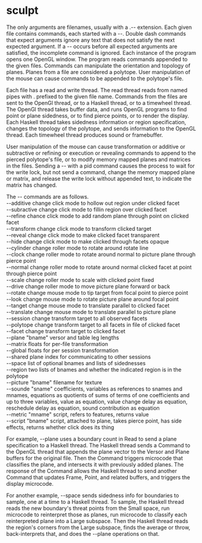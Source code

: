 # sculpt

The only arguments are filenames, usually with a .-- extension. Each given file contains commands, each started with a --. Double dash commands that expect arguments ignore any text that does not satisfy the next expected argument. If a -- occurs before all expected arguments are satisfied, the incomplete command is ignored. Each instance of the program opens one OpenGL window. The program reads commands appended to the given files. Commands can manipulate the orientation and topology of planes. Planes from a file are considered a polytope. User manipulation of the mouse can cause commands to be appended to the polytope's file.

Each file has a read and write thread. The read thread reads from named pipes with . prefixed to the given file name. Commands from the files are sent to the OpenGl thread, or to a Haskell thread, or to a timewheel thread. The OpenGl thread takes buffer data, and runs OpenGL programs to find point or plane sidedness, or to find pierce points, or to render the display. Each Haskell thread takes sidedness information or region specification, changes the topology of the polytope, and sends information to the OpenGL thread. Each timewheel thread produces sound or framebuffer.

User manipulation of the mouse can cause transformation or additive or subtractive or refining or execution or revealing commands to append to the pierced polytope's file, or to modify memory mapped planes and matrices in the files. Sending a -- with a pid command causes the process to wait for the write lock, but not send a command, change the memory mapped plane or matrix, and release the write lock without appended text, to indicate the matrix has changed.

The -- commands are as follows.  
--additive change click mode to hollow out region under clicked facet  
--subractive change click mode to fillin region over clicked facet  
--refine chance click mode to add random plane through point on clicked facet  
--transform change click mode to transform clicked target  
--reveal change click mode to make clicked facet transparent  
--hide change click mode to make clicked through facets opaque  
--cylinder change roller mode to rotate around rotate line  
--clock change roller mode to rotate around normal to picture plane through pierce point  
--normal change roller mode to rotate around normal clicked facet at point through pierce point  
--scale change roller mode to scale with clicked point fixed  
--drive change roller mode to move picture plane forward or back  
--rotate change mouse mode to tip target from focal point to pierce point  
--look change mouse mode to rotate picture plane around focal point  
--tanget change mouse mode to translate parallel to clicked facet  
--translate change mouse mode to translate parallel to picture plane  
--session change transform target to all observed facets  
--polytope change transform target to all facets in file of clicked facet  
--facet change transform target to clicked facet  
--plane "bname" versor and table leg lengths  
--matrix floats for per-file transformation  
--global floats for per session transformation  
--shared plane index for communicating to other sessions  
--space list of optional bnames and lists of sidednesses  
--region two lists of bnames and whether the indicated region is in the polytope  
--picture "bname" filename for texture  
--sounde "sname" coefficients, variables as references to snames and mnames, equations as quotients of sums of terms of one coefficients and up to three variables, value as equation, value change delay as equation, reschedule delay as equation, sound contribution as equation  
--metric "mname" script, refers to features, returns value  
--script "bname" script, attached to plane, takes pierce point, has side effects, returns whether click does its thing  

For example, --plane uses a boundary count in Read to send a plane specification to a Haskell thread. The Haskell thread sends a Command to the OpenGL thread that appends the plane vector to the Versor and Plane buffers for the original file. Then the Command triggers microcode that classifies the plane, and intersects it with previously added planes. The response of the Command allows the Haskell thread to send another Command that updates Frame, Point, and related buffers, and triggers the display microcode.

For another example, --space sends sidedness info for boundaries to sample, one at a time to a Haskell thread. To sample, the Haskell thread reads the new boundary's threat points from the Small space, run microcode to reinterpret those as planes, run microcode to classify each reinterpreted plane into a Large subspace. Then the Haskell thread reads the region's corners from the Large subspace, finds the average or throw, back-interprets that, and does the --plane operations on that.

